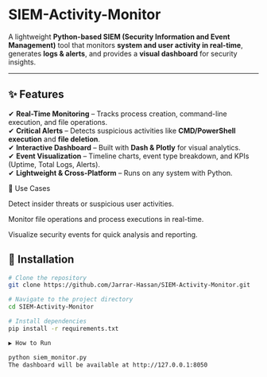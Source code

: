 # **SIEM-Activity-Monitor**  
A lightweight **Python-based SIEM (Security Information and Event Management)** tool that monitors **system and user activity in real-time**, generates **logs & alerts**, and provides a **visual dashboard** for security insights.

---

## **✨ Features**
✔ **Real-Time Monitoring** – Tracks process creation, command-line execution, and file operations.  
✔ **Critical Alerts** – Detects suspicious activities like **CMD/PowerShell execution** and **file deletion**.  
✔ **Interactive Dashboard** – Built with **Dash & Plotly** for visual analytics.  
✔ **Event Visualization** – Timeline charts, event type breakdown, and KPIs (Uptime, Total Logs, Alerts).  
✔ **Lightweight & Cross-Platform** – Runs on any system with Python. 




🔐 Use Cases

Detect insider threats or suspicious user activities.

Monitor file operations and process executions in real-time.

Visualize security events for quick analysis and reporting.


## **🚀 Installation**
```bash
# Clone the repository
git clone https://github.com/Jarrar-Hassan/SIEM-Activity-Monitor.git

# Navigate to the project directory
cd SIEM-Activity-Monitor

# Install dependencies
pip install -r requirements.txt

▶️ How to Run

python siem_monitor.py
The dashboard will be available at http://127.0.0.1:8050
